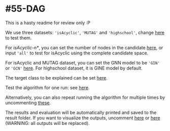 # #55-DAG
This is a hasty readme for review only :P

We use three datasets: `'isAcyclic'`, `'MUTAG'` and `'highschool'`, change [here](https://github.com/Gori-LV/DAG/blob/main/main.py#L52) to test them.

For _isAcyclic-n*_, you can set the number of nodes in the candidate [here](https://github.com/Gori-LV/DAG/blob/main/main.py#L53), or input `'all'` to test for isAcyclic using the complete candidate space.

For isAcyclic and MUTAG dataset, you can set the GNN model to be `'GIN'` or `'GCN'` [here](https://github.com/Gori-LV/DAG/blob/main/main.py#L54). For highschool dataset, it is GINE model by default.

The target class to be explained can be set [here](https://github.com/Gori-LV/DAG/blob/main/main.py#L55).

Test the algorithm for one run: see [here](https://github.com/Gori-LV/DAG/blob/main/main.py#L82-L89).

Alternatively, you can also repeat running the algorithm for multiple times by uncommenting [these](https://github.com/Gori-LV/DAG/blob/main/main.py#L91-L100).

The results and evaluation will be automatically printed and saved to the result folder. If you want to visualize the outputs, uncomment [here](https://github.com/Gori-LV/DAG/blob/main/main.py#L89) or [here](https://github.com/Gori-LV/DAG/blob/main/main.py#L100) (WARNING: all outputs will be replaced).

